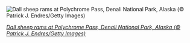 
![Dall sheep rams at Polychrome Pass, Denali National Park, Alaska (© Patrick J. Endres/Getty Images)](https://cn.bing.com//th?id=OHR.DenaliDall_EN-US6468096657_1920x1080.jpg&rf=LaDigue_1920x1080.jpg&pid=hp)

*[Dall sheep rams at Polychrome Pass, Denali National Park, Alaska (© Patrick J. Endres/Getty Images)](https://www.bing.com/search?q=polychrome+pass+denali+national+park&form=hpcapt&filters=HpDate%3a%2220211202_0800%22)*
